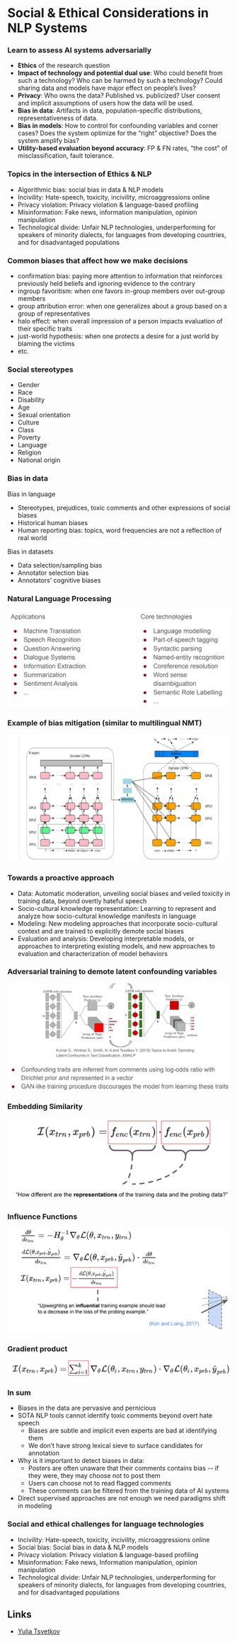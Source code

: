 # Social & Ethical Considerations in NLP Systems

### Learn to assess AI systems adversarially

- **Ethics** of the research question 
- **Impact of technology and potential dual use**: Who could benefit from such a  technology? Who can be harmed by such a technology? Could sharing data  and models have major effect on people’s lives? 
- **Privacy**: Who owns the data? Published vs. publicized? User consent and  implicit assumptions of users how the data will be used.  
- **Bias in data**: Artifacts in data, population-specific distributions,  representativeness of data.  
- **Bias in models**: How to control for confounding variables and corner cases?  Does the system optimize for the “right” objective? Does the system amplify  bias? 
- **Utility-based evaluation beyond accuracy**: FP & FN rates, “the cost” of  misclassification, fault tolerance.

### Topics in the intersection of Ethics & NLP

- Algorithmic bias: social bias in data & NLP models
- Incivility: Hate-speech, toxicity, incivility, microaggressions online 
- Privacy violation: Privacy violation & language-based profiling
- Misinformation: Fake news, information manipulation, opinion manipulation 
- Technological divide: Unfair NLP technologies, underperforming for speakers  of minority dialects, for languages from developing countries, and for  disadvantaged populations

### Common biases that affect how we make decisions

- confirmation bias: paying more attention to information that reinforces  previously held beliefs and ignoring evidence to the contrary 
- ingroup favoritism: when one favors in-group members over out-group  members  
- group attribution error: when one generalizes about a group based on a group  of representatives 
- halo effect: when overall impression of a person impacts evaluation of their  specific traits
- just-world hypothesis: when one protects a desire for a just world by blaming  the victims
- etc.

### Social stereotypes

- Gender 
- Race 
- Disability 
- Age 
- Sexual orientation 
- Culture 
- Class 
- Poverty 
- Language 
- Religion 
- National origin

### Bias in data

Bias in language  

- Stereotypes, prejudices, toxic comments and other expressions of social biases 
- Historical human biases 
- Human reporting bias: topics, word frequencies are not a reflection of real world  

Bias in datasets  

- Data selection/sampling bias 
- Annotator selection bias  
- Annotators’ cognitive biases

### Natural Language Processing

![](../../Images/CS224N/image-20220130204736999.png)

### Example of bias mitigation (similar to multilingual  NMT)

![](../../Images/CS224N/image-20220130204814335.png)

### Towards a proactive approach

- Data: Automatic moderation, unveiling social biases and veiled toxicity in  training data, beyond overtly hateful speech 
- Socio-cultural knowledge representation: Learning to represent and analyze  how socio-cultural knowledge manifests in language 
- Modeling: New modeling approaches that incorporate socio-cultural context  and are trained to explicitly demote social biases  
- Evaluation and analysis: Developing interpretable models, or approaches to  interpreting existing models, and new approaches to evaluation and  characterization of model behaviors 

### Adversarial training to demote latent confounding  variables

![](../../Images/CS224N/image-20220130204921268.png)

### Embedding Similarity

![](../../Images/CS224N/image-20220130205022307.png)

### Influence Functions

![](../../Images/CS224N/image-20220130205051830.png)

### Gradient product

![](../../Images/CS224N/image-20220130205122522.png)

### In sum

- Biases in the data are pervasive and pernicious 
- SOTA NLP tools cannot identify toxic comments beyond overt hate speech  
  - Biases are subtle and implicit even experts are bad at identifying them 
  - We don’t have strong lexical sieve to surface candidates for annotation 
- Why is it important to detect biases in data:  
  - Posters are often unaware that their comments contains bias -- if they were, they may choose  not to post them  
  - Users can choose not to read flagged comments  
  - These comments can be filtered from the training data of AI systems 
- Direct supervised approaches are not enough we need paradigms shift in  modeling 

### Social and ethical challenges for language  technologies

- Incivility: Hate-speech, toxicity, incivility, microaggressions online  
- Social bias: Social bias in data & NLP models  
- Privacy violation: Privacy violation & language-based profiling 
- Misinformation: Fake news, Information manipulation, opinion manipulation 
- Technological divide: Unfair NLP technologies, underperforming for speakers  of minority dialects, for languages from developing countries, and for  disadvantaged populations

## Links

- [Yulia Tsvetkov](http://www.cs.cmu.edu/~ytsvetko/)









